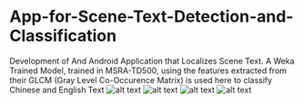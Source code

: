 # App-for-Scene-Text-Detection-and-Classification
Development of And Android Application that Localizes Scene Text. A Weka Trained Model, trained in MSRA-TD500, using the features extracted from their GLCM (Gray Level Co-Occurence Matrix) is used here to classify Chinese and English Text
![alt text](https://github.com/djdhar/App-for-Scene-Text-Detection-and-Classification/blob/master/image/1.jpeg)
![alt text](https://github.com/djdhar/App-for-Scene-Text-Detection-and-Classification/blob/master/image/2.jpeg)
![alt text](https://github.com/djdhar/App-for-Scene-Text-Detection-and-Classification/blob/master/image/3.jpeg)
![alt text](https://github.com/djdhar/App-for-Scene-Text-Detection-and-Classification/blob/master/image/4.jpeg)
